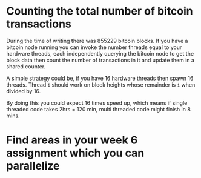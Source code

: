 # Counting the total number of bitcoin transactions

During the time of writing there was 855229 bitcoin blocks.
If you have a bitcoin node running you can invoke the number threads equal to your hardware threads,
each independently querying the bitcoin node to get the block data then count the number of transactions
in it and update them in a shared counter.

A simple strategy could be, if you have 16 hardware threads then spawn 16 threads.
Thread `i` should work on block heights whose remainder is `i` when divided by 16.

By doing this you could expect 16 times speed up, which means if single threaded code
takes 2hrs = 120 min, multi threaded code might finish in 8 mins.

# Find areas in your week 6 assignment which you can parallelize
